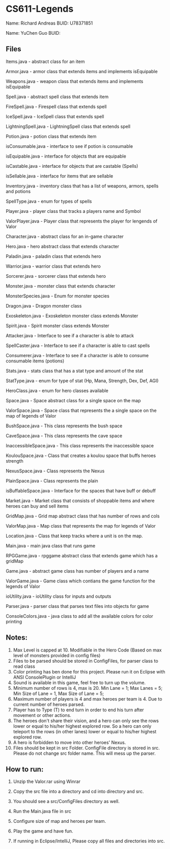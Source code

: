 # CS611-Legends
Name: Richard Andreas
BUID: U78371851

Name: YuChen Guo
BUID: 

Files
----------------------------
Items.java			- abstract class for an item

Armor.java			- armor class that extends items and implements isEquipable

Weapons.java		- weapon class that extends items and implements isEquipable

Spell.java			- abstract spell class that extends item 

FireSpell.java		- Firespell class that extends spell

IceSpell.java		- IceSpell class that extends spell

LightningSpell.java	- LightningSpell class that extends spell

Potion.java			- potion class that extends item

isConsumable.java 	- interface to see if potion is consumable

isEquipable.java	- interface for objects that are equipable

isCastable.java		- interface for objects that are castable (Spells)

isSellable.java		- interface for items that are sellable

Inventory.java		- inventory class that has a list of weapons, armors, spells and potions

SpellType.java		- enum for types of spells


Player.java			- player class that tracks a players name and Symbol

ValorPlayer.java	- Player class that represents the player for lengends of Valor

Character.java		- abstract class for an in-game character

Hero.java			- hero abstract class that extends character

Paladin.java		- paladin class that extends hero

Warrior.java		- warrior class that extends hero

Sorcerer.java		- sorcerer class that extends hero

Monster.java		- monster class that extends character

MonsterSpecies.java - Enum for monster species

Dragon.java			- Dragon monster class

Exoskeleton.java	- Exoskeleton monster class extends Monster

Spirit.java			- Spirit monster class extends Monster

Attacker.java 		- Interface to see if a character is able to attack

SpellCaster.java 	- Interface to see if a character is able to cast spells

Consumerer.java		- Interface to see if a character is able to consume consumable items (potions)

Stats.java			- stats class that has a stat type and amount of the stat

StatType.java		- enum for type of stat (Hp, Mana, Strength, Dex, Def, AGI)

HeroClass.java 		- enum for hero classes available



Space.java			- Space abstract class for a single space on the map

ValorSpace.java		- Space class that represents the a single space on the map of legends of Valor

BushSpace.java		- This class represents the bush space

CaveSpace.java		- This class represents the cave space

InaccessibleSpace.java		- This class represents the inaccessible space

KoulouSpace.java			- Class that creates a koulou space that buffs heroes strength

NexusSpace.java				- Class represents the Nexus

PlainSpace.java				- Class represents the plain

isBuffableSpace.java		- Interface for the spaces that have buff or debuff

Market.java			- Market class that consists of shoppable items and where heroes can buy and sell items

GridMap.java		- Grid map abstract class that has number of rows and cols

ValorMap.java		- Map class that represents the map for legends of Valor


Location.java		- Class that keep tracks where a unit is on the map.


Main.java			- main java class that runs game

RPGGame.java		- rpggame abstract class that extends game which has a gridMap

Game.java    		- abstract game class has number of players and a name

ValorGame.java		- Game class which contians the game function for the legends of Valor

ioUtility.java		- ioUtility class for inputs and outputs

Parser.java			- parser class that parses text files into objects for game

ConsoleColors.java	- java class to add all the available colors for color printing


Notes:
-------------------------------------------------------------------------------------------------
1. Max Level is capped at 10. Modifiable in the Hero Code (Based on max level of monsters provided in config files)
2. Files to be parsed should be stored in ConfigFiles, for parser class to read class
3. Color printing has ben done for this project. Please run it on Eclipse with ANSI ConsolePlugin or IntelliJ
4. Sound is available in this game, feel free to turn up the volume.
5. Minimum number of rows is 4, max is 20. Min Lane = 1;  Max Lanes = 5; Min Size of Lane = 1, Max Size of Lane = 5;
6. Maximum number of players is 4 and max heroes per team is 4. Due to current number of heroes parsed.
7. Player has to Type (T) to end turn in order to end his turn after movement or other actions.
8. The heroes don't share their vision, and a hero can only see the rows lower or equal to his/her highest explored row. So a hero can only teleport to the rows (in other lanes) lower or equal to his/her highest explored row. 
9. A hero is forbidden to move into other heroes' Nexus.
10. Files should be kept in src Folder. ConfigFile directory is stored in src. Please do not change src folder name. This will mess up the parser.


How to run:
-------------------------------------------------------------------------------------------------
1. Unzip the Valor.rar using Winrar
2. Copy the src file into a directory and cd into directory and src.
3. You should see a src/ConfigFiles directory as well.
4. Run the Main.java file in src
5. Configure size of map and heroes per team.
6. Play the game and have fun.

7. If running in Eclipse/IntelliJ, Please copy all files and directories into src.